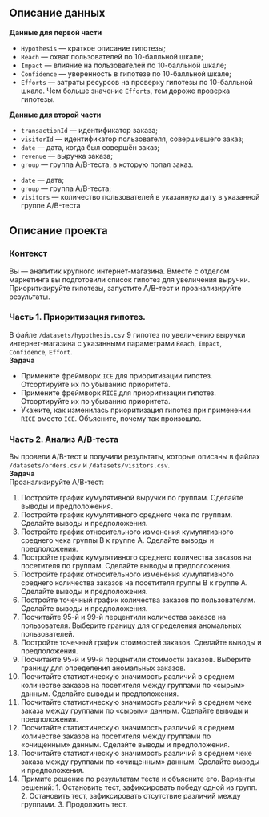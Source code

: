<div class="application-main " data-commit-hovercards-enabled="" data-discussion-hovercards-enabled="" data-issue-and-pr-hovercards-enabled="">
<div class="">
<div class="clearfix container-xl px-3 px-md-4 px-lg-5 mt-4">
<div id="readme" class="Box md js-code-block-container js-code-nav-container js-tagsearch-file Box--responsive" data-tagsearch-path="Исследование_объявлений_о_продаже_квартир/README.md" data-tagsearch-lang="Markdown">
<div class="Box-body px-5 pb-5" data-target="readme-toc.content">
<article class="markdown-body entry-content container-lg">
<h2>Описание данных</h2>
<div class="paragraph"><strong>Данные для первой части</strong></div>
<ul>
<li><code class="code-inline code-inline_theme_light">Hypothesis</code> &mdash; краткое описание гипотезы;</li>
<li><code class="code-inline code-inline_theme_light">Reach</code> &mdash; охват пользователей по 10-балльной шкале;</li>
<li><code class="code-inline code-inline_theme_light">Impact</code> &mdash; влияние на пользователей по 10-балльной шкале;</li>
<li><code class="code-inline code-inline_theme_light">Confidence</code> &mdash; уверенность в гипотезе по 10-балльной шкале;</li>
<li><code class="code-inline code-inline_theme_light">Efforts</code> &mdash; затраты ресурсов на проверку гипотезы по 10-балльной шкале. Чем больше значение <code class="code-inline code-inline_theme_light">Efforts</code>, тем дороже проверка гипотезы.</li>
</ul>
<div class="paragraph"><strong>Данные для второй части</strong></div>
<ul>
<li><code class="code-inline code-inline_theme_light">transactionId</code> &mdash; идентификатор заказа;</li>
<li><code class="code-inline code-inline_theme_light">visitorId</code> &mdash; идентификатор пользователя, совершившего заказ;</li>
<li><code class="code-inline code-inline_theme_light">date</code> &mdash; дата, когда был совершён заказ;</li>
<li><code class="code-inline code-inline_theme_light">revenue</code> &mdash; выручка заказа;</li>
<li><code class="code-inline code-inline_theme_light">group</code> &mdash; группа A/B-теста, в которую попал заказ.</li>
</ul>
<ul>
<li><code class="code-inline code-inline_theme_light">date</code> &mdash; дата;</li>
<li><code class="code-inline code-inline_theme_light">group</code> &mdash; группа A/B-теста;</li>
<li><code class="code-inline code-inline_theme_light">visitors</code> &mdash; количество пользователей в указанную дату в указанной группе A/B-теста</li>
</ul>
<h2>Описание проекта</h2>
<h3>Контекст</h3>
<div class="paragraph">Вы &mdash; аналитик крупного интернет-магазина. Вместе с отделом маркетинга вы подготовили список гипотез для увеличения выручки.</div>
<div class="paragraph">Приоритизируйте гипотезы, запустите A/B-тест и проанализируйте результаты.</div>
<h3>Часть 1. Приоритизация гипотез.</h3>
<div class="paragraph">В файле <code class="code-inline code-inline_theme_light">/datasets/hypothesis.csv</code> 9 гипотез по увеличению выручки интернет-магазина с указанными параметрами <code class="code-inline code-inline_theme_light">Reach</code>, <code class="code-inline code-inline_theme_light">Impact</code>, <code class="code-inline code-inline_theme_light">Confidence</code>, <code class="code-inline code-inline_theme_light">Effort</code>.</div>
<div class="paragraph"><strong>Задача</strong></div>
<ul>
<li>Примените фреймворк <code class="code-inline code-inline_theme_light">ICE</code> для приоритизации гипотез. Отсортируйте их по убыванию приоритета.</li>
<li>Примените фреймворк <code class="code-inline code-inline_theme_light">RICE</code> для приоритизации гипотез. Отсортируйте их по убыванию приоритета.</li>
<li>Укажите, как изменилась приоритизация гипотез при применении <code class="code-inline code-inline_theme_light">RICE</code> вместо <code class="code-inline code-inline_theme_light">ICE</code>. Объясните, почему так произошло.</li>
</ul>
<h3>Часть 2. Анализ A/B-теста</h3>
<div class="paragraph">Вы провели A/B-тест и получили результаты, которые описаны в файлах <code class="code-inline code-inline_theme_light">/datasets/orders.csv</code> и <code class="code-inline code-inline_theme_light">/datasets/visitors.csv</code>.</div>
<div class="paragraph"><strong>Задача</strong></div>
<div class="paragraph">Проанализируйте A/B-тест:</div>
<ol start="1">
<li>Постройте график кумулятивной выручки по группам. Сделайте выводы и предположения.</li>
<li>Постройте график кумулятивного среднего чека по группам. Сделайте выводы и предположения.</li>
<li>Постройте график относительного изменения кумулятивного среднего чека группы B к группе A. Сделайте выводы и предположения.</li>
<li>Постройте график кумулятивного среднего количества заказов на посетителя по группам. Сделайте выводы и предположения.</li>
<li>Постройте график относительного изменения кумулятивного среднего количества заказов на посетителя группы B к группе A. Сделайте выводы и предположения.</li>
<li>Постройте точечный график количества заказов по пользователям. Сделайте выводы и предположения.</li>
<li>Посчитайте 95-й и 99-й перцентили количества заказов на пользователя. Выберите границу для определения аномальных пользователей.</li>
<li>Постройте точечный график стоимостей заказов. Сделайте выводы и предположения.</li>
<li>Посчитайте 95-й и 99-й перцентили стоимости заказов. Выберите границу для определения аномальных заказов.</li>
<li>Посчитайте статистическую значимость различий в среднем количестве заказов на посетителя между группами по &laquo;сырым&raquo; данным. Сделайте выводы и предположения.</li>
<li>Посчитайте статистическую значимость различий в среднем чеке заказа между группами по &laquo;сырым&raquo; данным. Сделайте выводы и предположения.</li>
<li>Посчитайте статистическую значимость различий в среднем количестве заказов на посетителя между группами по &laquo;очищенным&raquo; данным. Сделайте выводы и предположения.</li>
<li>Посчитайте статистическую значимость различий в среднем чеке заказа между группами по &laquo;очищенным&raquo; данным. Сделайте выводы и предположения.</li>
<li>Примите решение по результатам теста и объясните его. Варианты решений: 1. Остановить тест, зафиксировать победу одной из групп. 2. Остановить тест, зафиксировать отсутствие различий между группами. 3. Продолжить тест.</li>
</ol>
</article>
</div>
</div>
</div>
</div>
</div>
